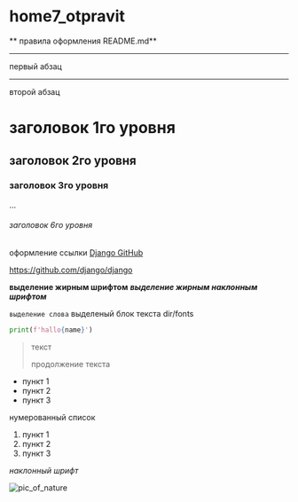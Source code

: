 # home7_otpravit

<GITHUB>

** правила оформления README.md**
</GITHUB>

***
первый абзац

---

второй абзац

# заголовок 1го уровня
## заголовок 2го уровня
### заголовок 3го уровня
...
###### заголовок 6го уровня

оформление ссылки [Django GitHub](https://github.com/django/django)

<https://github.com/django/django>

**выделение жирным шрифтом**
***выделение жирным наклонным шрифтом***


`выделение слова`
    выделеный блок 
    текста
    dir/fonts

```python
print(f'hallo{name}')
```


> текст
> 
> продолжение текста
* пункт 1
* пункт 2
* пункт 3

нумерованный список

1. пункт 1
2. пункт 2
3. пункт 3

_наклонный_ _шрифт_


![pic_of_nature](https://belradio.net/wp-content/uploads/2019/10/vspjb8cc5wxheixgc52g-46yjfo.jpg)